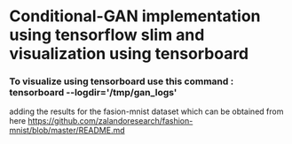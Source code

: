 # Conditional-GAN implementation using tensorflow slim and visualization using tensorboard

### To visualize using tensorboard use this command : tensorboard --logdir='/tmp/gan_logs'

adding the results for the fasion-mnist dataset which can be obtained from here https://github.com/zalandoresearch/fashion-mnist/blob/master/README.md
